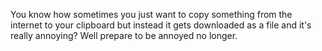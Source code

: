 You know how sometimes you just want to copy something from the internet to your clipboard but
instead it gets downloaded as a file and it's really annoying? Well prepare to be annoyed no longer.
